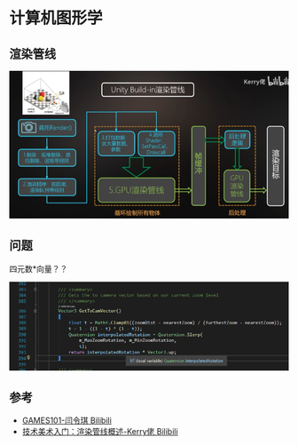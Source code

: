 # 计算机图形学

## 渲染管线

<img src="../img/computer_graphics-1.png">

## 问题

四元数*向量？？

<img src="../img/question-1.png">
 
## 参考
- [GAMES101-闫令琪 Bilibili](https://www.bilibili.com/video/BV1X7411F744)
- [技术美术入门：渲染管线概述-Kerry佬 Bilibili](https://www.bilibili.com/video/BV1Q54y1G7v3)
